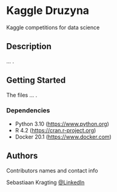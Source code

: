 # Kaggle Druzyna

Kaggle competitions for data science

## Description

... .

## Getting Started

The files ... .

### Dependencies

* Python 3.10 (https://www.python.org)
* R 4.2 (https://cran.r-project.org)
* Docker 20.1 (https://www.docker.com)

## Authors

Contributors names and contact info

Sebastiaan Kragting 
[@LinkedIn](https://linkedin.com/in/sebastiaan-kragting-76b602123)
